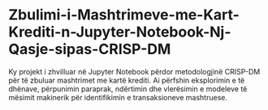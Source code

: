 # Zbulimi-i-Mashtrimeve-me-Kart-Krediti-n-Jupyter-Notebook-Nj-Qasje-sipas-CRISP-DM
Ky projekt i zhvilluar në Jupyter Notebook përdor metodologjinë CRISP-DM për të zbuluar mashtrimet me kartë krediti. Ai përfshin eksplorimin e të dhënave, përpunimin paraprak, ndërtimin dhe vlerësimin e modeleve të mësimit makinerik për identifikimin e transaksioneve mashtruese.
